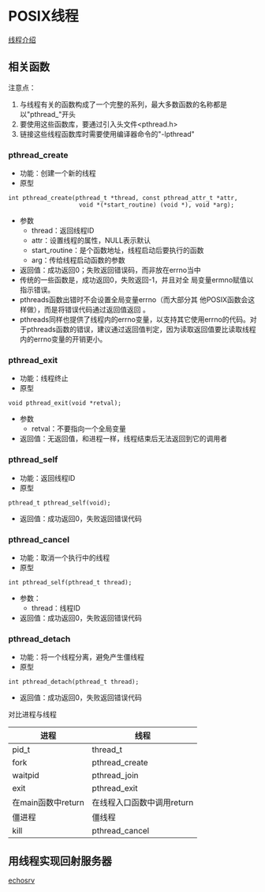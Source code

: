# POSIX线程

[线程介绍](线程介绍.md)

## 相关函数

注意点：

1. 与线程有关的函数构成了一个完整的系列，最大多数函数的名称都是以"pthread_"开头
2. 要使用这些函数库，要通过引入头文件<pthread.h>
3. 链接这些线程函数库时需要使用编译器命令的"-lpthread"

### pthread_create
- 功能：创建一个新的线程
- 原型
```
int pthread_create(pthread_t *thread, const pthread_attr_t *attr,
                    void *(*start_routine) (void *), void *arg);
```
- 参数
  - thread：返回线程ID
  - attr：设置线程的属性，NULL表示默认
  - start_routine：是个函数地址，线程启动后要执行的函数
  - arg：传给线程启动函数的参数
- 返回值：成功返回0；失败返回错误码，而非放在errno当中
- 传统的一些函数是，成功返回0，失败返回-1，并且对全 局变量ermno赋值以指示错误。 
- pthreads函数出错时不会设置全局变量errno（而大部分其 他POSIX函数会这样做），而是将错误代码通过返回值返回 。
- pthreads同样也提供了线程内的errno变量，以支持其它使用errno的代码。对于pthreads函数的错误，建议通过返回值判定，因为读取返回值要比读取线程内的errno变量的开销更小。

### pthread_exit
- 功能：线程终止
- 原型
```
void pthread_exit(void *retval);
```
- 参数
  - retval：不要指向一个全局变量
- 返回值：无返回值，和进程一样，线程结束后无法返回到它的调用者

### pthread_self
- 功能：返回线程ID
- 原型
```
pthread_t pthread_self(void);
```
- 返回值：成功返回0，失败返回错误代码

### pthread_cancel
- 功能：取消一个执行中的线程
- 原型
```
int pthread_self(pthread_t thread);
```
- 参数：
  - thread：线程ID
- 返回值：成功返回0，失败返回错误代码

### pthread_detach
- 功能：将一个线程分离，避免产生僵线程
- 原型
```
int pthread_detach(pthread_t thread);
```
- 返回值：成功返回0，失败返回错误代码

对比进程与线程

进程|线程
-|-
pid_t | thread_t
fork | pthread_create
waitpid | pthread_join
exit | pthread_exit
在main函数中return | 在线程入口函数中调用return
僵进程|僵线程
kill | pthread_cancel

## 用线程实现回射服务器

[echosrv](02echosrv.c)